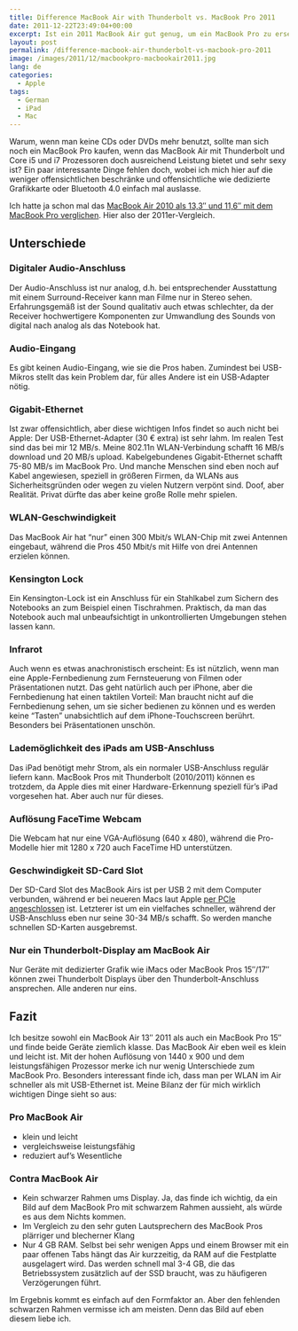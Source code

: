 ```yaml
---
title: Difference MacBook Air with Thunderbolt vs. MacBook Pro 2011
date: 2011-12-22T23:49:04+00:00
excerpt: Ist ein 2011 MacBook Air gut genug, um ein MacBook Pro zu ersetzen? Lass es uns herausfinden.
layout: post
permalink: /difference-macbook-air-thunderbolt-vs-macbook-pro-2011
image: /images/2011/12/macbookpro-macbookair2011.jpg
lang: de
categories:
  - Apple
tags:
  - German
  - iPad
  - Mac
---
```

Warum, wenn man keine CDs oder DVDs mehr benutzt, sollte man sich noch ein MacBook Pro kaufen, wenn das MacBook Air mit Thunderbolt und Core i5 und i7 Prozessoren doch ausreichend Leistung bietet und sehr sexy ist? Ein paar interessante Dinge fehlen doch, wobei ich mich hier auf die weniger offensichtlichen beschränke und offensichtliche wie dedizierte Grafikkarte oder Bluetooth 4.0 einfach mal auslasse.

Ich hatte ja schon mal das [MacBook Air 2010 als 13,3″ und 11,6″ mit dem MacBook Pro verglichen](/macbook-air-2010-macbook-pro-differences-omissions). Hier also der 2011er-Vergleich.

## Unterschiede

### Digitaler Audio-Anschluss

Der Audio-Anschluss ist nur analog, d.h. bei entsprechender Ausstattung mit einem Surround-Receiver kann man Filme nur in Stereo sehen. Erfahrungsgemäß ist der Sound qualitativ auch etwas schlechter, da der Receiver hochwertigere Komponenten zur Umwandlung des Sounds von digital nach analog als das Notebook hat.

### Audio-Eingang

Es gibt keinen Audio-Eingang, wie sie die Pros haben. Zumindest bei USB-Mikros stellt das kein Problem dar, für alles Andere ist ein USB-Adapter nötig.

### Gigabit-Ethernet

Ist zwar offensichtlich, aber diese wichtigen Infos findet so auch nicht bei Apple: Der USB-Ethernet-Adapter (30 € extra) ist sehr lahm. Im realen Test sind das bei mir 12 MB/s. Meine 802.11n WLAN-Verbindung schafft 16 MB/s download und 20 MB/s upload. Kabelgebundenes Gigabit-Ethernet schafft 75-80 MB/s im MacBook Pro. Und manche Menschen sind eben noch auf Kabel angewiesen, speziell in größeren Firmen, da WLANs aus Sicherheitsgründen oder wegen zu vielen Nutzern verpönt sind. Doof, aber Realität. Privat dürfte das aber keine große Rolle mehr spielen.

### WLAN-Geschwindigkeit

Das MacBook Air hat “nur” einen 300 Mbit/s WLAN-Chip mit zwei Antennen eingebaut, während die Pros 450 Mbit/s mit Hilfe von drei Antennen erzielen können.

### Kensington Lock

Ein Kensington-Lock ist ein Anschluss für ein Stahlkabel zum Sichern des Notebooks an zum Beispiel einen Tischrahmen. Praktisch, da man das Notebook auch mal unbeaufsichtigt in unkontrollierten Umgebungen stehen lassen kann.

### Infrarot

Auch wenn es etwas anachronistisch erscheint: Es ist nützlich, wenn man eine Apple-Fernbedienung zum Fernsteuerung von Filmen oder Präsentationen nutzt. Das geht natürlich auch per iPhone, aber die Fernbedienung hat einen taktilen Vorteil: Man braucht nicht auf die Fernbedienung sehen, um sie sicher bedienen zu können und es werden keine “Tasten” unabsichtlich auf dem iPhone-Touchscreen berührt. Besonders bei Präsentationen unschön.

### Lademöglichkeit des iPads am USB-Anschluss

Das iPad benötigt mehr Strom, als ein normaler USB-Anschluss regulär liefern kann. MacBook Pros mit Thunderbolt (2010/2011) können es trotzdem, da Apple dies mit einer Hardware-Erkennung speziell für’s iPad vorgesehen hat. Aber auch nur für dieses.

### Auflösung FaceTime Webcam

Die Webcam hat nur eine VGA-Auflösung (640 x 480), während die Pro-Modelle hier mit 1280 x 720 auch FaceTime HD unterstützen.

### Geschwindigkeit SD-Card Slot

Der SD-Card Slot des MacBook Airs ist per USB 2 mit dem Computer verbunden, während er bei neueren Macs laut Apple [per PCIe angeschlossen](https://support.apple.com/kb/HT3553#4) ist. Letzterer ist um ein vielfaches schneller, während der USB-Anschluss eben nur seine 30-34 MB/s schafft. So werden manche schnellen SD-Karten ausgebremst.

### Nur ein Thunderbolt-Display am MacBook Air

Nur Geräte mit dedizierter Grafik wie iMacs oder MacBook Pros 15″/17″ können zwei Thunderbolt Displays über den Thunderbolt-Anschluss ansprechen. Alle anderen nur eins.

## Fazit

Ich besitze sowohl ein MacBook Air 13″ 2011 als auch ein MacBook Pro 15″ und finde beide Geräte ziemlich klasse. Das MacBook Air eben weil es klein und leicht ist. Mit der hohen Auflösung von 1440 x 900 und dem leistungsfähigen Prozessor merke ich nur wenig Unterschiede zum MacBook Pro. Besonders interessant finde ich, dass man per WLAN im Air schneller als mit USB-Ethernet ist. Meine Bilanz der für mich wirklich wichtigen Dinge sieht so aus:

### Pro MacBook Air

  * klein und leicht
  * vergleichsweise leistungsfähig
  * reduziert auf’s Wesentliche

### Contra MacBook Air

  * Kein schwarzer Rahmen ums Display. Ja, das finde ich wichtig, da ein Bild auf dem MacBook Pro mit schwarzem Rahmen aussieht, als würde es aus dem Nichts kommen.
  * Im Vergleich zu den sehr guten Lautsprechern des MacBook Pros plärriger und blecherner Klang
  * Nur 4 GB RAM. Selbst bei sehr wenigen Apps und einem Browser mit ein paar offenen Tabs hängt das Air kurzzeitig, da RAM auf die Festplatte ausgelagert wird. Das werden schnell mal 3-4 GB, die das Betriebssystem zusätzlich auf der SSD braucht, was zu häufigeren Verzögerungen führt.

Im Ergebnis kommt es einfach auf den Formfaktor an. Aber den fehlenden schwarzen Rahmen vermisse ich am meisten. Denn das Bild auf eben diesem liebe ich.